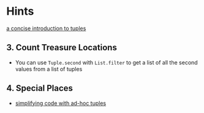 # Hints

[a concise introduction to tuples][tuples]

## 3. Count Treasure Locations

- You can use `Tuple.second` with `List.filter` to get a list of all the second values from a list of tuples

## 4. Special Places

- [simplifying code with ad-hoc tuples][ad-hoc-tuples]

[tuples]: [https://www.elm.christmas/2020/1]
[ad-hoc-tuples]: https://www.elm.christmas/2020/7
